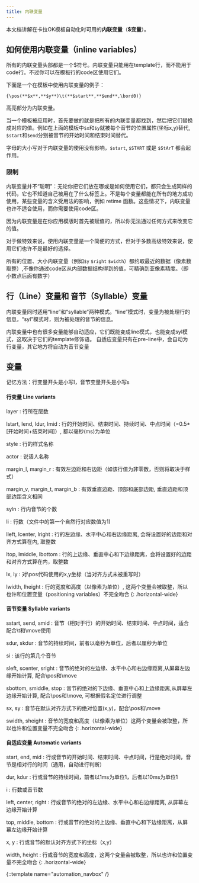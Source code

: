 ```yaml
---
title: 内联变量
---
```


本文档讲解在卡拉OK模板自动化时可用的**内联变量**（**$变量**）。

## 如何使用内联变量（inline variables）  ##

所有的内联变量头部都是一个$符号。内联变量只能用在template行，而不能用于code行。不过你可以在模板行的code区使用它们。

下面是一个在模板中使用内联变量的例子：

    {\pos(**$x**,**$y**)\t(**$start**,**$end**,\bord0)}

高亮部分为内联变量。

当一个模板被应用时，首先要做的就是把所有的内联变量都找到，然后把它们替换成对应的值。例如在上面的模板中`$x`和`$y`就被每个音节的位置属性(坐标x,y)替代, `$start`和`$end`分别被音节的开始时间和结束时间替代。

字母的大小写对于内联变量的使用没有影响，`$start`, `$START` 或是 `$StArT` 都会起作用。


### 限制  ###

内联变量并不“聪明”：无论你把它们放在哪或是如何使用它们，都只会生成同样的代码，它也不知道自己被用在了什么标签上。不是每个变量都能在所有的地方成功使用，某些变量的含义受用法的影响，例如 retime 函数。这些情况下，内联变量也许不适合使用，而你需要使用code区。

因为内联变量是在你应用模版时首先被赋值的，所以你无法通过任何方式来改变它的值。

对于做特效来说，使用内联变量是一个简便的方式，但对于多数高级特效来说，使用它们也许不是最好的选择。

所有的位置、大小内联变量（例如`$y` `$right` `$width`）都约取最近的数据（像素数取整）,不像你通过code区从内部数据结构得到的值，可精确到亚像素精度。（即小数点后面有数字）

## 行（Line）变量和 音节（Syllable）变量  ##

内联变量同时适用“line”和“syllable”两种模式。“line”模式时，变量为被处理行的信息，“syl”模式时，则为被处理的音节的信息。

内联变量中也有很多变量能够自动适应，它们既能变成line模式，也能变成syl模式，这取决于它们的template修饰语。
自适应变量只有在pre-line中，会自动为行变量，其它地方将自动为音节变量


## 变量  ##

记忆方法：行变量开头是小写l，音节变量开头是小写s

####  行变量  Line variants

layer
: 行所在层数

lstart, lend, ldur, lmid
: 行的开始时间、结束时间、持续时间、中点时间（=0.5*[开始时间+结束时间]）, 都以毫秒(ms)为单位

style
: 行的样式名称

actor
: 说话人名称

margin_l, margin_r
: 有效左边距和右边距（如该行值为非零数，否则将取决于样式）

margin_v, margin_t, margin_b
: 有效垂直边距、顶部和底部边距, 垂直边距和顶部边距含义相同

syln
: 行内音节的个数

li
: 行数（文件中的第一个自然行对应数值为1)

lleft, lcenter, lright
: 行的左边缘、水平中心和右边缘距离, 会将设置好的边距和对齐方式算在内, 取整数

ltop, lmiddle, lbottom
: 行的上边缘、垂直中心和下边缘距离，会将设置好的边距和对齐方式算在内，取整数

lx, ly
: 对\pos代码使用的x,y坐标（当对齐方式未被重写时）

lwidth, lheight
: 行的宽度和高度（以像素为单位）, 这两个变量会被取整，所以也许和位置变量（positioning variables）不完全吻合
{: .horizontal-wide}

#### 音节变量  Syllable variants

sstart, send, smid
: 音节（相对于行）的开始时间、结束时间、中点时间，适合配合\t和\move使用

sdur, skdur
: 音节的持续时间，前者以毫秒为单位，后者以厘秒为单位

si
: 该行的第几个音节

sleft, scenter, sright
: 音节的绝对的左边缘、水平中心和右边缘距离,从屏幕左边缘开始计算, 配合\pos和\move

sbottom, smiddle, stop
: 音节的绝对的下边缘、垂直中心和上边缘距离,从屏幕左边缘开始计算, 配合\pos和\move, 可根据假名定位进行调整

sx, sy
: 音节在默认对齐方式下的绝对位置(x,y)，配合\pos和\move

swidth, sheight
: 音节的宽度和高度（以像素为单位）这两个变量会被取整，所以也许和位置变量不完全吻合
{: .horizontal-wide}


#### 自适应变量  Automatic variants

start, end, mid
: 行或音节的开始时间、结束时间、中点时间，行是绝对时间，音节是相对行的时间（通用，自动进行判断）

dur, kdur
: 行或音节的持续时间，前者以1ms为单位1，后者以10ms为单位1

i
: 行数或音节数

left, center, right
: 行或音节的绝对的左边缘、水平中心和右边缘距离, 从屏幕左边缘开始计算

top, middle, bottom
: 行或音节的绝对的上边缘、垂直中心和下边缘距离，从屏幕左边缘开始计算

x, y
: 行或音节的默认对齐方式下的坐标（x,y）

width, height
: 行或音节的宽度和高度，这两个变量会被取整，所以也许和位置变量不完全吻合
{: .horizontal-wide}

{::template name="automation_navbox" /}
